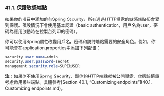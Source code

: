 ### 41.1. 保護敏感端點

如果你的項目中添加的有Spring Security，所有通過HTTP曝露的敏感端點都會受到保護。預設情況下會使用基本認證（basic authentication，用戶名為user，密碼為應用啟動時在控製台列印的密碼）。

你可以使用Spring屬性改變用戶名，密碼和訪問端點需要的安全角色。例如，你可能會在application.properties中添加下列配置：
```java
security.user.name=admin
security.user.password=secret
management.security.role=SUPERUSER
```

**注**：如果你不使用Spring Security，那你的HTTP端點就被公開曝露，你應該慎重考慮啟用哪些端點。具體參考[Section 40.1, “Customizing endpoints”](40.1. Customizing endpoints.md)。
